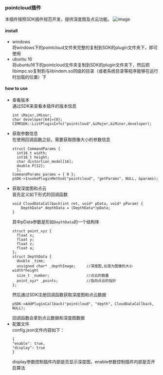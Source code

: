 ### pointcloud插件

本插件按照SDK插件规范开发，提供深度图及点云功能。
![image](https://raw.githubusercontent.com/INDEMIND/plugin_pointcloud/master/exhibit.jpg)
#### install
- windows  
  将windows下的pointcloud文件夹完整的复制到SDK的plugin文件夹下，即可使用
- ubuntu 16  
  将ubuntu16下的pointcloud文件夹复制到SDK的plugin文件夹下，然后把libimpc.so复制到与libindem.so同级的目录（或者系统目录等程序能够在运行时加载的位置）下
#### how to use
- 查看版本  
  通过SDK来查看本插件的版本信息
  ~~~
  int iMajor,iMinor;
  char developer[64]={0};
  CIMRSDK::ListPluginInfo("pointcloud",&iMajor,&iMinor,developer);
  ~~~
- 获取参数信息  
  在使用回调函数之前，需要获取图像大小的参数信息
  ~~~
  struct CommandParams {
    int16_t width;
    int16_t height;
    char distortion_model[16];
    double P[12];
    };
  CommandParams params = { 0 };
  pSDK->InvokePluginMethod("pointcloud", "getParams", NULL, &params);
  ~~~
- 获取深度图和点云  
  首先定义如下形式的回调函数
  ~~~
  void CloudDataCallback(int ret, void* pData, void* pParam) {
      DepthData* depthData = (DepthData*)pData;
  }
  ~~~
  其中pData参数是形如`DepthData`的一个结构体
  ~~~
  struct point_xyz {
    float x;
    float y;
    float z;
    float a;
  };
  struct DepthData {
    double _time;
    unsigned char* _depthImage;     //深度图,长度为图像的大小width*height
    size_t _number;                 //点云的数量
    point_xyz* _points;             //指向点云的指针
  };
  ~~~
  然后通过SDK注册回调函数获取深度图和点云数据
  ~~~
  pSDK->AddPluginCallback("pointcloud", "depth", CloudDataCallback, NULL);
  ~~~
  回调函数会拿到点云数据和深度图数据
- 配置文件  
  config.json文件内容如下：
  ~~~
  {
  "enable": true,
  "display": true
  }
  ~~~
  display参数控制插件内部是否显示深度图，enable参数控制插件内部是否开启算法